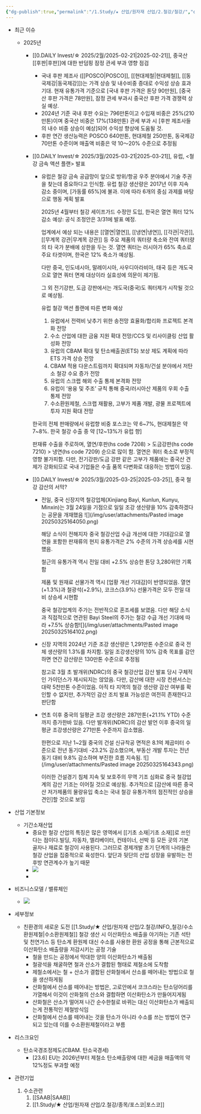 ```yaml
---
{"dg-publish":true,"permalink":"/1.Study/★ 산업/원자재 산업/2.철강/철강/","created":"2023-05-31T22:35:06.994+09:00","updated":"2025-06-03T20:07:20.640+09:00"}
---
```




- 최근 이슈
	- 2025년
		- [[0.DAILY Invest/☆ 2025/2월/2025-02-21\|2025-02-21]], 중국산 [[후판\|후판]]에 대한 반덤핑 잠정 관세 부과 영향 점검
			- 국내 후판 제조사 ([[POSCO\|POSCO]], [[현대제철\|현대제철]], [[동국제강\|동국제강]])는 가격 상승 및 내수비중 증대로 수익성 상승 효과 기대. 현재 유통가격 기준으로 [국내 후판 가격은 톤당 90만원], [중국산 후판 가격은 78만원], 잠정 관세 부과시 중국산 후판 가격 경쟁력 상실 예상.
			- 2024년 기준 국내 후판 수요는 796만톤이고 수입재 비중은 25%(210만톤)이며 중국산 비중은 17%(138만톤) 관세 부과 시 [후판 제조사들의 내수 비중 상승이 예상]되어 수익성 향상에 도움될 것. 
			- 후판 연간 생산능력은 POSCO 640만톤, 현대제철 250만톤, 동국제강 70만톤 수준이며 매출액 비중은 약 10〜20% 수준으로 추정됨
			  
		- [[0.DAILY Invest/☆ 2025/3월/2025-03-21\|2025-03-21]], 유럽, <철강 금속 액션 플랜> 발표
			- 유럽은 철강 금속 공급망이 앞으로 방위/항공 우주 분야에서 기술 주권을 찾는데 중요하다고 인식함. 유럽 철강 생산량은 2017년 이후 지속 감소 중이며, [가동률 65%]에 불과. 이에 따라 6개의 중심 과제를 바탕으로 행동 계획 발표
			  
			  2025년 4월부터 철강 세이프가드 수정안 도입, 한국은 열연 쿼터 12% 감소 예상: 공식 조정안은 3/31에 발표 예정. 
			  
			  업계에서 예상 되는 내용은 [[열연\|열연]], [[냉연\|냉연]], [[각관\|각관]], [[무계목 강관\|무계목 강관]] 등 주요 제품의 쿼터량 축소와 잔여 쿼터량의 타 국가 분배에 상한을 두는 것. 열연 쿼터는 러시아가 65% 축소로 주요 타겟이며, 한국은 12% 축소가 예상됨. 
			  
			  다만 중국, 인도네시아, 말레이시아, 사우디아라비아, 태국 등은 개도국으로 열연 쿼터 면제 대상이라 실효성에 의문이 제기됨. 
			  
			  그 외 전기강판, 도금 강판에서는 개도국(중국)도 쿼터제가 시작될 것으로 예상됨.
			  
			  유럽 철강 액션 플랜에 따른 변화 예상
				1) 유럽에서 전력비 낮추기 위한 송전망 효율화/합리화 프로젝트 본격화 전망
				2) 수소 산업에 대한 금융 지원 확대 전망/CCS 및 리사이클링 산업 활성화 전망
				3) 유럽의 CBAM 확대 및 탄소배출권(ETS) 보상 제도 계획에 따라 ETS 가격 상승 전망
				4) CBAM 적용 다운스트림까지 확대되며 자동차/건설 분야에서 저탄소 철강 수요 증가 전망
				5) 유럽의 스크랩 해외 수출 통제 본격화 전망
				6) 유럽이 ‘용융 및 주조’ 규칙 통해 중국/러시아산 제품의 우회 수출 통제 전망
				7) 수소환원제철, 스크랩 재활용, 고부가 제품 개발, 광물 프로젝트에 투자 지원 확대 전망
			
			 한국의 전체 판매량에서 유럽향 비중 포스코는 약 6~7%, 현대제철은 약 7~8%. 한국 철강 수출 중 약 [12~13%가 유럽 향]
			 
			 판재류 수출을 주로하며, 열연/후판(hs code 7208) > 도금강판(hs code 7210) > 냉연(hs code 7209) 순으로 많이 함. 열연은 쿼터 축소로 부정적 영향 불가피함. 다만, 전기강판/도금 강판 같은 고부가 제품에는 중국산 견제가 강화되므로 국내 기업들은 수출 품목 다변화로 대응하는 방법이 있음.
		- [[0.DAILY Invest/☆ 2025/3월/2025-03-25\|2025-03-25]], 중국 철강 감산의 서막?
			- 전일, 중국 신장지역 철강업체(Xinjiang Bayi, Kunlun, Kunyu, Minxin)는 3월 24일을 기점으로 일일 조강 생산량을 10% 감축하겠다는 공문을 개재했음 ![](/img/user/attachments/Pasted image 20250325164050.png)
			  
			  해당 소식이 전해지자 중국 철강산업 수급 개선에 대한 기대감으로 열연을 포함한 판재류의 현지 유통가격은 2% 수준의 가격 상승세를 시현헀음.  
			  
			  철근의 유통가격 역시 전일 대비 +2.5% 상승한 톤당 3,280위안 기록함
			  
			  제품 및 원재료 선물가격 역시 [업황 개선 기대감]이 반영되었음. 열연(+1.3%)과 철광석(+2.9%), 코크스(3.9%) 선물가격은 모두 전일 대비 상승세 시현함
			  
			  중국 철강업계의 주가는 전반적으로 혼조세를 보였음. 다만 해당 소식과 직접적으로 연관된 Bayi Steel의 주가는 철강 수급 개선 기대에 따라 +7.5% 상승함![](/img/user/attachments/Pasted image 20250325164102.png)
			  
			- 신장 지역의 2024년 기준 조강 생산량은 1,291만톤 수준으로 중국 전체 생산량의 1.3%를 차지함. 일일 조강생산량의 10% 감축 목표를 감안하면 연간 감산량은 130만톤 수준으로 추정됨
			  
			  참고로 3월 초 발개위(NDRC)의 중국 철강산업 감산 발표 당시 구체적인 가이던스가 제시되지는 않았음. 다만, 감산에 대한 시장 컨센서스는 대략 5천만톤 수준이었음. 아직 타 지역의 철강 생산량 감산 여부를 확인할 수 없지만, 추가적인 감산 조치 발표 가능성은 여전히 존재한다고 판단함
			  
			- 연초 이후 중국의 일평균 조강 생산량은 287만톤(+21.1% YTD) 수준까지 증가한바 있음. 다만 발개위(NDRC)의 감산 발언 이후 중국의 일평균 조강생산량은 271만톤 수준까지 감소했음. 
			  
			  한편으로 지난 1~2월 중국의 건설 신규착공 면적은 8.1억 제곱미터 수준으로 전년 동기대비 -23.2% 감소했으며, 부동산 개발 투자는 전년 동기 대비 9.8% 감소하며 부진한 흐름 지속됨. ![](/img/user/attachments/Pasted image 20250325164343.png)
			  
			  이러한 건설경기 침체 지속 및 보호주의 무역 기조 심화로 중국 철강업계의 감산 기조는 이어질 것으로 예상됨. 추가적으로 [감산에 따른 중국산 저가제품의 물량유입 축소는 국내 철강 유통가격의 점진적인 상승을 견인]할 것으로 보임



- 산업 기본정보
	- 기간소재산업
		- 중요한 철강 산업의 특징은 많은 영역에서 [[기초 소재\|기초 소재]]로 쓰인다는 점이다.빌딩, 자동차, 엘리베이터, 컨테이너, 선박 등 모든 곳의 기본 골자나 재료로 철강이 사용된다. 그러므로 경제개발 초기 단계의 나라들은 철강 산업을 집중적으로 육성한다. 앞단과 뒷단의 산업 성장을 유발하는 전후방 연관계수가 높기 때문
		- ![](https://i.imgur.com/oAcIS1c.png)
		- 






- 비즈니스모델 / 밸류체인
	- ![](https://i.imgur.com/SRD2tIO.png)





- 세부정보
	- 친환경의 새로운 도전 [[1.Study/★ 산업/원자재 산업/2.철강/INFO_철강/수소환원제철\|수소환원제철]]
		철강 생산 시 이산화탄소 배출을 야기하는 기존 석탄 및 천연가스 등 탄소계 환원제 대신 수소를 사용한 환원 공정을 통해 근본적으로 이산화탄소 배출량을 저감시키는 공정 기술
		- 철을 만드는 공정에서 막대한 양의 이산화탄소가 배출됨
		- 철광석을 채굴하면 철과 산소가 결합된 형태로 제철소에 도착함
		- 제철소에서는 철 + 산소가 결합된 산화철에서 산소를 떼어내는 방법으로 철을 생산하게됨
		- 산화철에서 산소를 떼어내는 방법은, 고로안에서 코크스라는 탄소덩어리를 가열해서 이것이 산화철의 산소와 결합하면 이산화탄소가 만들어지게됨
		- 산화철은 산소가 떨어져 나간 순수한철로 바뀌는 대신 이산화탄소가 배출되는게 전통적인 제철방식임
		- 산화철에서 산소를 떼어내는 것을 탄소가 아니라 수소를 쓰는 방법이 연구되고 있는데 이를 수소환원제철이라고 부름



- 리스크요인
	- 탄소국경조정제도(CBAM. 탄소국경세)
		- [23.6] EU는 2026년부터 제철소 탄소배출량에 대한 세금을 매출액의 약 12%정도 부과할 예정




- 관련기업
	1. 수소관련
		1. [[SAAB\|SAAB]]
		2. [[1.Study/★ 산업/원자재 산업/2.철강/종목/포스코\|포스코]]